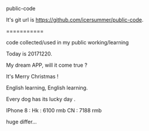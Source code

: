 public-code

It's git url is https://github.com/icersummer/public-code.

===========

code collected/used in my public working/learning

Today is 20171220.

My dream APP, will it come true ?

It's Merry Christmas !

English learning, English learning.

Every dog has its lucky day .

IPhone 8 :
Hk : 6100 rmb
CN : 7188 rmb

huge differ...


